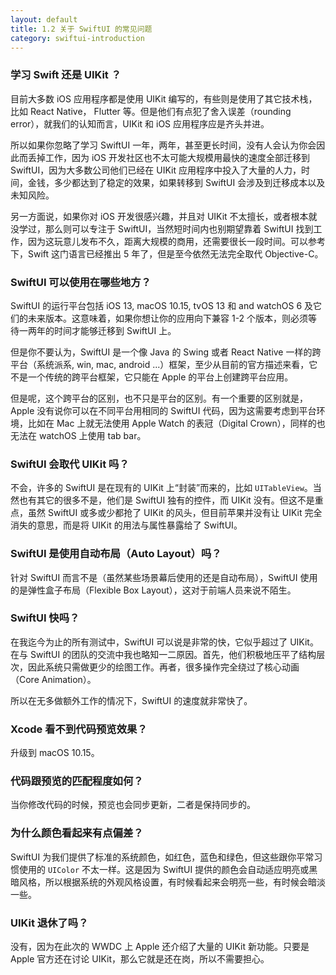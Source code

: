 ```yaml
---
layout: default
title: 1.2 关于 SwiftUI 的常见问题
category: swiftui-introduction
---
```


### 学习 Swift 还是 UIKit ？

目前大多数 iOS 应用程序都是使用 UIKit 编写的，有些则是使用了其它技术栈，比如 React Native， Flutter 等。但是他们有点犯了舍入误差（rounding error），就我们的认知而言，UIKit 和 iOS 应用程序应是齐头并进。

所以如果你忽略了学习 SwiftUI 一年，两年，甚至更长时间，没有人会认为你会因此而丢掉工作，因为 iOS 开发社区也不太可能大规模用最快的速度全部迁移到 SwiftUI，因为大多数公司他们已经在 UIKit 应用程序中投入了大量的人力，时间，金钱，多少都达到了稳定的效果，如果转移到 SwiftUI 会涉及到迁移成本以及未知风险。

另一方面说，如果你对 iOS 开发很感兴趣，并且对 UIKit 不太擅长，或者根本就没学过，那么则可以专注于 SwiftUI，当然短时间内也别期望靠着 SwiftUI 找到工作，因为这玩意儿发布不久，距离大规模的商用，还需要很长一段时间。可以参考下，Swift 这门语言已经推出 5 年了，但是至今依然无法完全取代 Objective-C。


### SwiftUI 可以使用在哪些地方？

SwiftUI 的运行平台包括 iOS 13, macOS 10.15, tvOS 13 和 and watchOS 6 及它们的未来版本。这意味着，如果你想让你的应用向下兼容 1-2 个版本，则必须等待一两年的时间才能够迁移到 SwiftUI 上。

但是你不要认为，SwiftUI 是一个像 Java 的 Swing 或者 React Native 一样的跨平台（系统派系, win, mac, android ...）框架，至少从目前的官方描述来看，它不是一个传统的跨平台框架，它只能在 Apple 的平台上创建跨平台应用。

但是呢，这个跨平台的区别，也不只是平台的区别。有一个重要的区别就是，Apple 没有说你可以在不同平台用相同的 SwiftUI 代码，因为这需要考虑到平台环境，比如在 Mac 上就无法使用 Apple Watch 的表冠（Digital Crown），同样的也无法在 watchOS 上使用 tab bar。

### SwiftUI 会取代 UIKit 吗？

不会，许多的 SwiftUI 是在现有的 UIKit 上“封装”而来的，比如 `UITableView`。当然也有其它的很多不是，他们是 SwiftUI 独有的控件，而 UIKit 没有。但这不是重点，虽然 SwiftUI 或多或少都抢了 UIKit 的风头，但目前苹果并没有让 UIKit 完全消失的意思，而是将 UIKit 的用法与属性暴露给了 SwiftUI。


### SwiftUI 是使用自动布局（Auto Layout）吗？

针对 SwiftUI 而言不是（虽然某些场景幕后使用的还是自动布局），SwiftUI 使用的是弹性盒子布局（Flexible Box Layout），这对于前端人员来说不陌生。


### SwiftUI 快吗？

在我迄今为止的所有测试中，SwiftUI 可以说是非常的快，它似乎超过了 UIKit。在与 SwiftUI 的团队的交流中我也略知一二原因。首先，他们积极地压平了结构层次，因此系统只需做更少的绘图工作。再者，很多操作完全绕过了核心动画（Core Animation）。

所以在无多做额外工作的情况下，SwiftUI 的速度就非常快了。


### Xcode 看不到代码预览效果？

升级到 macOS 10.15。

### 代码跟预览的匹配程度如何？

当你修改代码的时候，预览也会同步更新，二者是保持同步的。

### 为什么颜色看起来有点偏差？

SwiftUI 为我们提供了标准的系统颜色，如红色，蓝色和绿色，但这些跟你平常习惯使用的 `UIColor` 不太一样。这是因为 SwiftUI 提供的颜色会自动适应明亮或黑暗风格，所以根据系统的外观风格设置，有时候看起来会明亮一些，有时候会暗淡一些。

### UIKit 退休了吗？

没有，因为在此次的 WWDC 上 Apple 还介绍了大量的 UIKit 新功能。只要是 Apple 官方还在讨论 UIKit，那么它就是还在岗，所以不需要担心。



